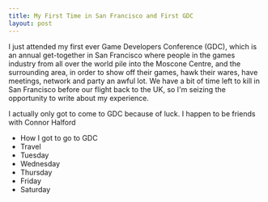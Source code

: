 ```yaml
---
title: My First Time in San Francisco and First GDC
layout: post
---
```


I just attended my first ever Game Developers Conference (GDC), which is an annual get-together in San Francisco where people in the games industry from all over the world pile into the Moscone Centre, and the surrounding area, in order to show off their games, hawk their wares, have meetings, network and party an awful lot. We have a bit of time left to kill in San Francisco before our flight back to the UK, so I'm seizing the opportunity to write about my experience.

I actually only got to come to GDC because of luck. I happen to be friends with Connor Halford

- How I got to go to GDC
- Travel
- Tuesday
- Wednesday
- Thursday
- Friday
- Saturday
